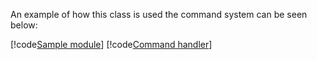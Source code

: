An example of how this class is used the command system can be seen 
below:

[!code[Sample module](../../guides/commands/samples/intro/empty-module.cs)]
[!code[Command handler](../../guides/commands/samples/intro/command_handler.cs)]